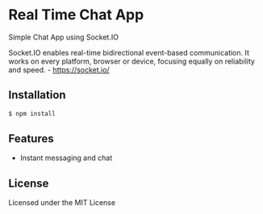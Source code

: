 # Real Time Chat App

Simple Chat App using Socket.IO 

Socket.IO enables real-time bidirectional event-based communication.
It works on every platform, browser or device, focusing equally on reliability and speed. - https://socket.io/

## Installation

```bash
$ npm install  
```

## Features

* Instant messaging and chat 

## License

Licensed under the MIT License